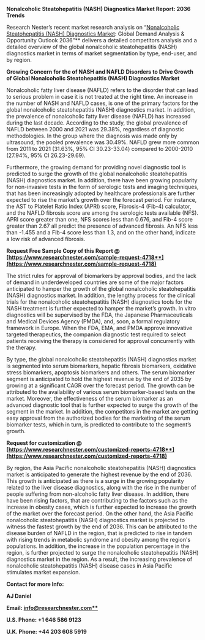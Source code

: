 ﻿<a name="_hlk128148786"></a>**Nonalcoholic Steatohepatitis (NASH) Diagnostics Market Report: 2036 Trends**

Research Nester’s recent market research analysis on “<a name="_hlk128148825"></a>[Nonalcoholic Steatohepatitis (NASH) Diagnostics Market](https://www.researchnester.com/reports/nonalcoholic-steatohepatitis-nash-diagnostics-market/4718): Global Demand Analysis & Opportunity Outlook 2036”** delivers a detailed competitors analysis and a detailed overview of the global nonalcoholic steatohepatitis (NASH) diagnostics market in terms of market segmentation by type, end-user, and by region. 

**Growing Concern for the of NASH and NAFLD Disorders to Drive Growth of Global Nonalcoholic Steatohepatitis (NASH) Diagnostics Market**

Nonalcoholic fatty liver disease (NAFLD) refers to the disorder that can lead to serious problem in case it is not treated at the right time. An increase in the number of NASH and NAFLD cases, is one of the primary factors for the global nonalcoholic steatohepatitis (NASH) diagnostics market. In addition, the prevalence of nonalcoholic fatty liver disease (NAFLD) has increased during the last decade. According to the study, the global prevalence of NAFLD between 2000 and 2021 was 29.38%, regardless of diagnostic methodologies. In the group where the diagnosis was made only by ultrasound, the pooled prevalence was 30.49%. NAFLD grew more common from 2011 to 2021 (31.63%, 95% CI 30.23-33.04) compared to 2000-2010 (27.94%, 95% CI 26.23-29.69).

Furthermore, the growing demand for providing novel diagnostic tool is predicted to surge the growth of the global nonalcoholic steatohepatitis (NASH) diagnostics market. In addition, there have been growing popularity for non-invasive tests in the form of serologic tests and imaging techniques, that has been increasingly adopted by healthcare professionals are further expected to rise the market’s growth over the forecast period. For instance, the AST to Platelet Ratio Index (APRI) score, Fibrosis-4 (Fib-4) calculator, and the NAFLD fibrosis score are among the serologic tests available (NFS). APRI score greater than one, NFS scores less than 0.676, and Fib-4 score greater than 2.67 all predict the presence of advanced fibrosis. An NFS less than -1.455 and a Fib-4 score less than 1.3, and on the other hand, indicate a low risk of advanced fibrosis.

**Request Free Sample Copy of this Report @ [https://www.researchnester.com/sample-request-4718**](https://www.researchnester.com/sample-request-4718)**

The strict rules for approval of biomarkers by approval bodies, and the lack of demand in underdeveloped countries are some of the major factors anticipated to hamper the growth of the global <a name="_hlk128150163"></a>nonalcoholic steatohepatitis (NASH) diagnostics market. In addition, the lengthy process for the clinical trials for the nonalcoholic steatohepatitis (NASH) diagnostics tools for the NASH treatment is further expected to hamper the market’s growth. In vitro diagnostics will be supervised by the FDA, the Japanese Pharmaceuticals and Medical Devices Agency (PMDA), and, soon, a formal regulatory framework in Europe. When the FDA, EMA, and PMDA approve innovative targeted therapeutics, the companion diagnostic test required to select patients receiving the therapy is considered for approval concurrently with the therapy.

By type, the global nonalcoholic steatohepatitis (NASH) diagnostics market is segmented into <a name="_hlk128150650"></a>serum biomarkers, hepatic fibrosis biomarkers, oxidative stress biomarkers, apoptosis biomarkers and others. The serum biomarker segment is anticipated to hold the highest revenue by the end of 2035 by growing at a significant CAGR over the forecast period. The growth can be attributed to the availability of various serum biomarker-based tests on the market. Moreover, the effectiveness of the serum biomarker as an advanced diagnostic tool that is further expected to surge the growth of the segment in the market. In addition, the competitors in the market are getting easy approval from the authorized bodies for the marketing of the serum biomarker tests, which in turn, is predicted to contribute to the segment’s growth. 

**Request for customization @ [https://www.researchnester.com/customized-reports-4718**](https://www.researchnester.com/customized-reports-4718)**

By region, the Asia Pacific nonalcoholic steatohepatitis (NASH) diagnostics market is anticipated to generate the highest revenue by the end of 2036. This growth is anticipated as there is a surge in the growing popularity related to the liver disease diagnostics, along with the rise in the number of people suffering from non-alcoholic fatty liver disease. In addition, there have been rising factors, that are contributing to the factors such as the increase in obesity cases, which is further expected to increase the growth of the market over the forecast period. On the other hand, the Asia Pacific nonalcoholic steatohepatitis (NASH) diagnostics market is projected to witness the fastest growth by the end of 2036. This can be attributed to the disease burden of NAFLD in the region, that is predicted to rise in tandem with rising trends in metabolic syndrome and obesity among the region's populations. In addition, the increase in the population percentage in the region, is further projected to surge the nonalcoholic steatohepatitis (NASH) diagnostics market in the region. As a result, the increasing prevalence of nonalcoholic steatohepatitis (NASH) disease cases in Asia Pacific stimulates market expansion.

**Contact for more Info:**

**AJ Daniel**

**Email: [info@researchnester.com**](mailto:info@researchnester.com)**

**U.S. Phone: +1 646 586 9123** 

**U.K. Phone: +44 203 608 5919** 
